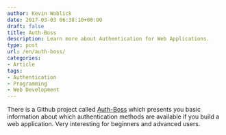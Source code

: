 ```yaml
---
author: Kevin Woblick
date: 2017-03-03 06:38:10+00:00
draft: false
title: Auth-Boss
description: Learn more about Authentication for Web Applications.
type: post
url: /en/auth-boss/
categories:
- Article
tags:
- Authentication
- Programming
- Web Development
---
```


There is a Github project called [Auth-Boss](https://github.com/teesloane/Auth-Boss) which presents you basic information about which authentication methods are available if you build a web application. Very interesting for beginners and advanced users.
